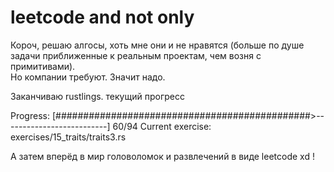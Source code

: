 # leetcode and not only

Короч, решаю алгосы, хоть мне они и не нравятся 
(больше по душе задачи приближенные к реальным проектам, чем возня с примитивами).  
Но компании требуют. Значит надо.

Заканчиваю rustlings. текущий прогресс 

Progress: [##############################################>--------------------------]  60/94
Current exercise: exercises/15_traits/traits3.rs

А затем вперёд в мир головоломок и развлечений в виде leetcode xd !
